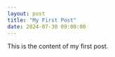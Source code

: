 ```yaml
---
layout: post
title: "My First Post"
date: 2024-07-30 09:00:00
---
```

This is the content of my first post.
